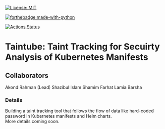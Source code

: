 [![License: MIT](https://img.shields.io/badge/License-MIT-yellow.svg)](https://opensource.org/licenses/MIT) 

[![forthebadge made-with-python](http://ForTheBadge.com/images/badges/made-with-python.svg)](https://www.python.org/)

[![Actions Status](https://github.com/paser-group/TaintPup/workflows/Build%20KubeTaint/badge.svg)](https://github.com/Build%20TaintPupp/actions)


# Taintube: Taint Tracking for Secuirty Analysis of Kubernetes Manifests 

## Collaborators 

Akond Rahman (Lead) 
Shazibul Islam Shamim 
Farhat Lamia Barsha 

### Details 

Building a taint tracking tool that follows the flow of data like hard-coded password in Kubernetes manifests and Helm charts.  
More details coming soon. 

 
